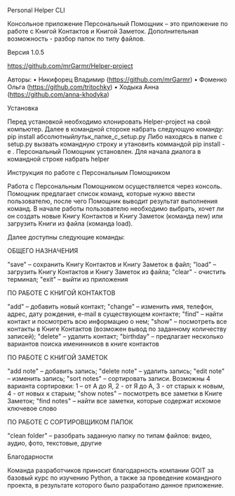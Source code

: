 ﻿Personal Helper CLI

Консольное приложение Персональный Помощник – это приложение по работе с Книгой Контактов и Книгой Заметок. Дополнительная возможность - разбор папок по типу файлов.

Версия 1.0.5

https://github.com/mrGarmr/Helper-project

Авторы: • Никифорец Владимир (https://github.com/mrGarmr) • Фоменко Ольга (https://github.com/tritochky) • Ходыка Анна (https://github.com/anna-khodyka)

Установка

Перед установкой необходимо клонировать Helper-project на свой компьютер.
Далее в командной стороке набрать следующую команду:
pip install абсолютный*путь*к_папке_с_setup.py
Либо находясь в папке с setup.py вызвать командную строку и утановить коммандой pip install -e .
Персональный Помощник установлен. Для начала диалога в командной строке набрать helper

Инструкция по работе с Персональным Помощником

Работа с Персональным Помощником осуществляется через консоль. Помощник предлагает список команд, которые нужно ввести пользователю, после чего Помощник выводит результат выполнения команд. В начале работы пользователю необходимо выбрать, хочет ли он создать новые Книгу Контактов и Книгу Заметок (команда new) или загрузить Книги из файла (команда load).

Далее доступны следующие команды:

ОБЩЕГО НАЗНАЧЕНИЯ

"save" – сохранить Книгу Контактов и Книгу Заметок в файл; "load" – загрузить Книгу Контактов и Книгу Заметок из файла; "clear" - очистить терминал; "exit" – выйти из приложения

ПО РАБОТЕ С КНИГОЙ КОНТАКТОВ

"add" – добавить новый контакт; "change" – изменить имя, телефон, адрес, дату рождения, e-mail в существующем контакте; "find" – найти контакт и посмотреть всю информацию о нем; "show" – посмотреть все контакты в Книге Контактов (возможен вывод по заданному количеству записей); "delete" – удалить контакт; "birthday" – предлагает несколько вариантов поиска именинников в книге контактов

ПО РАБОТЕ С КНИГОЙ ЗАМЕТОК

"add note" – добавить запись; "delete note" – удалить запись; "edit note" – изменить запись; "sort notes" – сортировать записи. Возможны 4 варианта сортировки: 1 – от А до Я, 2 - от Я до А, 3 - от старых к новым, 4 - от новых к старым; "show notes" – посмотреть все заметки в Книге Заметок; "find notes" – найти все заметки, которые содержат искомое ключевое слово

ПО РАБОТЕ С СОРТИРОВЩИКОМ ПАПОК

"clean folder" – разобрать заданную папку по типам файлов: видео, аудио, фото, текстовые, другие

Благодарности

Команда разработчиков приносит благодарность компании GOIT за базовый курс по изучению Python, а также за проведение командного проекта, в результате которого было разработано данное приложение.
